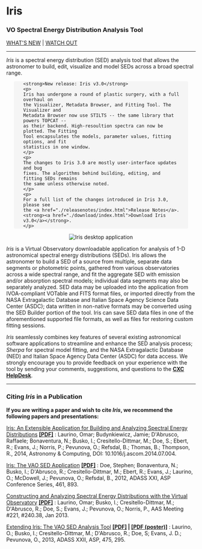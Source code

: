 # Iris

### VO Spectral Energy Distribution Analysis Tool

[WHAT'S NEW](./news.html) | [WATCH OUT](./bugs/index.html)

------------------------------------------------------------------------

*Iris* is a spectral energy distribution (SED) analysis tool that allows
the astronomer to build, edit, visualize and model SEDs across a broad
spectral range.

<!-- <div style="background:#d8e3ff;margin-left:20px;margin-right:20px"> -->
<div style="margin-left:20px;margin-right:20px; background: #f5f5f5; border-radius: 4px;">

  <div style="margin-left:25px;margin-right:20px">

    <strong>New release: Iris v3.0</strong>
    <p>
    Iris has undergone a round of plastic surgery, with a full overhaul on
    the Visualizer, Metadata Browser, and Fitting Tool. The Visualizer and
    Metadata Browser now use STILTS -- the same library that powers TOPCAT --
    as their backend. High-resoultion spectra can now be plotted. The Fitting 
    Tool encapsulates the models, parameter values, fitting options, and fit 
    statistics in one window. 
    </p>
    <p>
    The changes to Iris 3.0 are mostly user-interface updates and bug
    fixes. The algorithms behind building, editing, and fitting SEDs remains
    the same unless otherwise noted.
    </p>
    <p>
    For a full list of the changes introduced in Iris 3.0, please see 
    the <a href="./releasenotes/index.html">Release Notes</a>.
    <strong><a href="./download/index.html">Download Iris v3.0</a></strong>.
    </p>
  </div>

</div>

<div align="center">

<img src="./imgs/new_homepage_pic.png" 
     href="./intro/index.html" 
     alt="Iris desktop application"/>

</div>

*Iris* is a Virtual Observatory downloadable application for analysis of
1-D astronomical spectral energy distributions (SEDs). Iris allows the
astronomer to build a SED of a source from multiple, separate data
segments or photometric points, gathered from various observatories
across a wide spectral range, and fit the aggregate SED with emission
and/or absorption spectral models; individual data segments may also be
separately analyzed. SED data may be uploaded into the application from
IVOA-compliant VOTable and FITS format files, or imported directly from
the NASA Extragalactic Database and Italian Space Agency Science Data
Center (ASDC); data written in non-native formats may be converted using
the SED Builder portion of the tool. Iris can save SED data files in one
of the aforementioned supported file formats, as well as files for
restoring custom fitting sessions.

*Iris* seamlessly combines key features of several existing astronomical
software applications to streamline and enhance the SED analysis
process; *Sherpa* for spectral model fitting, and the NASA Extragalactic
Database (NED) and Italian Space Agency Data Center (ASDC) for data access. We
strongly encourage you to provide feedback on your experience with the tool by
sending your comments, suggestions, and questions to the [**CXC
HelpDesk**](/helpdesk). 

------------------------------------------------------------------------

### Citing *Iris* in a Publication

**If you are writing a paper and wish to cite *Iris*, we recommend the
following papers and presentations:**

 [Iris: An Extensible Application for Building and Analyzing Spectral Energy Distributions](http://arxiv.org/abs/1407.6916) [**\[PDF\]**](files/aciris.pdf) 
:   Laurino, Omar; Budynkiewicz, Jamie; D'Abrusco, Raffaele;
    Bonaventura, N.; Busko, I.; Cresitello-Dittmar, M.; Doe, S.; Ebert,
    R.; Evans, J.; Norris, P.; Pevunova, O.; Refsdal, B.; Thomas, B.;
    Thompson, R., 2014, Astronomy & Computing,
    DOI: 10.1016/j.ascom.2014.07.004.

 [Iris: The VAO SED Application](http://adsabs.harvard.edu/abs/2012ASPC..461..893D) [**\[PDF\]**](./publications/files/sdoe_vao.pdf) 
:   Doe, Stephen; Bonaventura, N.; Busko, I.; D'Abrusco, R.;
    Cresitello-Dittmar, M.; Ebert, R.; Evans, J.; Laurino, O.; McDowell,
    J.; Pevunova, O.; Refsdal, B., 2012, ADASS XXI, ASP Conference
    Series, 461, 893.

 [Constructing and Analyzing Spectral Energy Distributions with the Virtual Observatory](http://adsabs.harvard.edu/abs/2013AAS...22124038L) [**\[PDF\]**](./publications/files/IrisScience.pdf) 
:   Laurino, Omar; Busko, I.; Cresitello-Dittmar, M.; D'Abrusco, R.;
    Doe, S.; Evans, J.; Pevunova, O.; Norris, P., AAS Meeting \#221,
    \#240.38, Jan 2013.

 [Extending Iris: The VAO SED Analysis Tool](http://adsabs.harvard.edu/abs/2013ASPC..475..295L) **[\[PDF\]](./publications/files/P020.pdf) | [\[PDF (poster)\]](./publications/files/IrisUrbanaADASS.pdf)** 
:   Laurino, O.; Busko, I.; Cresitello-Dittmar, M.; D'Abrusco, R.; Doe,
    S; Evans, J. D.; Pevunova, O., 2013, ADASS XXII, ASP, 475, 295.


<!-- threads -->
[sedstacker]: 		../../threads/science/sedstacker/index.html "SED Stacker"
[science]: 			../../threads/science/index.html "Shift, Interpolate, and Integrate"
[entry]: 			../../threads/entry/index.html "Loading SED Data into Iris"
[fit]: 				../../threads/fit/index.html "Modeling and Fiting SED Data"
[importer]: 		../../threads/importer/index.html "Building and Managing SEDs"
[plot]: 			../../threads/plot/index.html "Visualizing SED Data"
[analysis]: 		../../threads/analysis/index.html "Analyzing SED Data in Iris"
[save]: 			../../threads/save/index.html "Saving SED Data"
[sdk]: 				../../threads/sdk/index.html "Developing Plugins: the Iris Software Development Kit"
[plugin_manager]: 	../../threads/plugin_manager/index.html "Plugin Manager"

<!-- reference files -->
[download]: 		../../download/index.html "Download and Installation"
[smoke_test]: 		../../download/smoke_tests.html "Smoke Test"
[macosx105]:		../../download/macosx_test.html "Mac OS X 10.5 Download Instructions"
[download_trouble]: ../../bugs/smoke.html
[supported_files]: 	../../references/importer_files.html
[models]: 			../../references/models.html
[faq]: 				../../faq/index.html "FAQs"
[releasenotes]: 	../../releasenotes/index.html "Release Notes"
[publications]: 	../../publications/index.html "Iris Publications"
[bugs]: 			../../bugs/index.html "Bugs and Caveats"

<!-- CXC links -->
[helpdesk]:			/helpdesk/ "CXC HelpDesk"
[sao]:				http://cfa.harvard.edu/sao "Smithsonian Astrophysical Observatory"
[cxc]:				/ "Chandra X-Ray Observatory"
[sherpa]:			/sherpa/ "Sherpa"